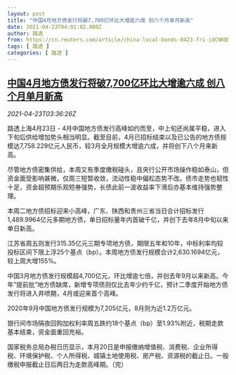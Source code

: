 ```yaml
---
layout: post
title: "中国4月地方债发行将破7,700亿环比大增逾六成 创八个月单月新高"
date: 2021-04-23T04:01:02.000Z
author: 路透
from: https://cn.reuters.com/article/china-local-bonds-0423-fri-idCNKBS2CA09G
tags: [ 路透 ]
categories: [ 路透 ]
---
```

<!--1619150462000-->
[中国4月地方债发行将破7,700亿环比大增逾六成 创八个月单月新高](https://cn.reuters.com/article/china-local-bonds-0423-fri-idCNKBS2CA09G)
------

<div>
<div><i>2021-04-23T03:36:26Z</i></div><p>路透上海4月23日 - 4月中国地方债发行高峰如约而至，中上旬还尚属平稳，进入下旬后供给增加势头相当明显。截至目前，4月已招标结束以及已公告的地方债规模达7,758.229亿元人民币，较3月全月规模大增逾六成，并将创下八个月来新高。</p><p>尽管地方债密集供给，本周又有季度缴税碰头，且央行公开市场操作稳如泰山，但资金面受影响甚微，仅周三短暂收敛，流动性稳中偏松态势不改。债市走势也韧性十足，资金超预期乐观短券强势，长债此前一波收益率下滑后亦基本维持强势整理。</p><p>本周二地方债招标迎来小高峰，广东、陕西和贵州三省当日合计招标发行1,489.9964亿元多期地方债，单日招标量年内首破千亿，并创下去年8月中旬以来单日新高。</p><p>江苏省周五则发行315.35亿元三期专项地方债，期限五年和10年，中标利率均较投标区间下限上浮25个基点（bp）。本周地方债发行规模合计2,630.1694亿元，较上周大增155%。</p><p>中国3月地方债发行规模超4,700亿元，环比增逾七倍，并创去年9月以来新高。今年“提前批”地方债缺席，新增专项债则仅比去年少约千亿，预计二季度开始地方债发行将进入井喷期，4月或迎来首个高峰。</p><p>2020年9月中国地方债发行规模为7,205亿元，8月则为近1.2万亿元。</p><p>银行间市场隔夜回购加权利率周五跌约18个基点（bp）至1.93%附近，税期走款基本结束，资金面重回充裕。</p><p>国家税务总局办税日历显示，本月20日是申报缴纳增值税、消费税、企业所得税、环境保护税、个人所得税、城镇土地使用税、房产税、资源税的截止日。一般缴税申报截止日后两日为走款高峰期。（完）</p>
</div>
